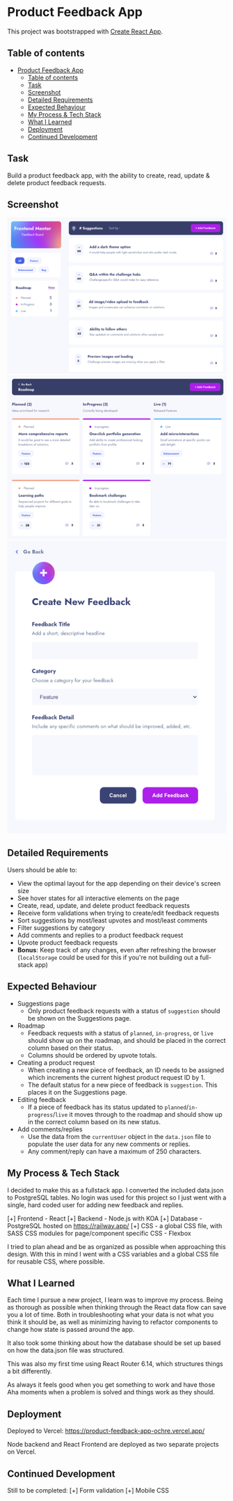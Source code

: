 # Product Feedback App

This project was bootstrapped with [Create React App](https://github.com/facebook/create-react-app).

## Table of contents
- [Product Feedback App](#product-feedback-app)
  - [Table of contents](#table-of-contents)
  - [Task](#task)
  - [Screenshot](#screenshot)
  - [Detailed Requirements](#detailed-requirements)
  - [Expected Behaviour](#expected-behaviour)
  - [My Process \& Tech Stack](#my-process--tech-stack)
  - [What I Learned](#what-i-learned)
  - [Deployment](#deployment)
  - [Continued Development](#continued-development)


## Task

Build a product feedback app, with the ability to create, read, update & delete product feedback requests.

## Screenshot

![Home Page](./src/assets/screenshots/feedback-frontpage.png)
![Feedback Page](./src/assets/screenshots/feedback.png)
![Add Feedback Page](./src/assets/screenshots/add-feedback.png)

## Detailed Requirements

Users should be able to:

- View the optimal layout for the app depending on their device's screen size
- See hover states for all interactive elements on the page
- Create, read, update, and delete product feedback requests
- Receive form validations when trying to create/edit feedback requests
- Sort suggestions by most/least upvotes and most/least comments
- Filter suggestions by category
- Add comments and replies to a product feedback request
- Upvote product feedback requests
- **Bonus**: Keep track of any changes, even after refreshing the browser (`localStorage` could be used for this if you're not building out a full-stack app)

## Expected Behaviour

- Suggestions page
  - Only product feedback requests with a status of `suggestion` should be shown on the Suggestions page.
- Roadmap
  - Feedback requests with a status of `planned`, `in-progress`, or `live` should show up on the roadmap, and should be placed in the correct column based on their status.
  - Columns should be ordered by upvote totals.
- Creating a product request
  - When creating a new piece of feedback, an ID needs to be assigned which increments the current highest product request ID by 1.
  - The default status for a new piece of feedback is `suggestion`. This places it on the Suggestions page.
- Editing feedback
  - If a piece of feedback has its status updated to `planned`/`in-progress`/`live` it moves through to the roadmap and should show up in the correct column based on its new status.
- Add comments/replies
  - Use the data from the `currentUser` object in the `data.json` file to populate the user data for any new comments or replies.
  - Any comment/reply can have a maximum of 250 characters.

## My Process & Tech Stack

I decided to make this as a fullstack app. I converted the included data.json to PostgreSQL tables.
No login was used for this project so I just went with a single, hard coded user for adding new feedback
and replies.

[+] Frontend - React
[+] Backend - Node.js with KOA
[+] Database - PostgreSQL hosted on https://railway.app/
[+] CSS - a global CSS file, with SASS CSS modules for page/component specific CSS - Flexbox

I tried to plan ahead and be as organized as possible when approaching this design. With this in mind I went
with a CSS variables and a global CSS file for reusable CSS, where possible.

## What I Learned

Each time I pursue a new project, I learn was to improve my process. Being as thorough as possible when thinking through
the React data flow can save you a lot of time. Both in troubleshooting what your data is not what you think it should be,
as well as minimizing having to refactor components to change how state is passed around the app.

It also took some thinking about how the database should be set up based on how the data.json file was structured.

This was also my first time using React Router 6.14, which structures things a bit differently.

As always it feels good when you get something to work and have those Aha moments when a problem is solved and things work as they should.

## Deployment

Deployed to Vercel: https://product-feedback-app-ochre.vercel.app/

Node backend and React Frontend are deployed as two separate projects on Vercel.


## Continued Development

Still to be completed:
[+] Form validation
[+] Mobile CSS
